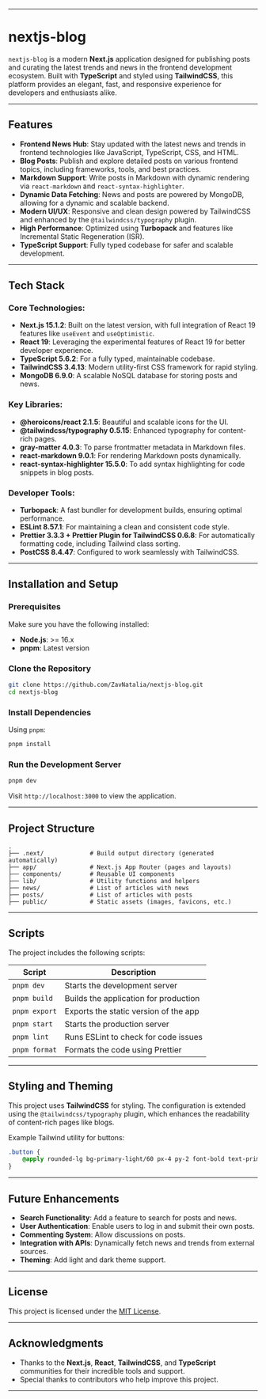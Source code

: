 
---

# nextjs-blog

`nextjs-blog` is a modern **Next.js** application designed for publishing posts and curating the latest trends and news in the frontend development ecosystem. Built with **TypeScript** and styled using **TailwindCSS**, this platform provides an elegant, fast, and responsive experience for developers and enthusiasts alike.

---

## Features

- **Frontend News Hub**: Stay updated with the latest news and trends in frontend technologies like JavaScript, TypeScript, CSS, and HTML.
- **Blog Posts**: Publish and explore detailed posts on various frontend topics, including frameworks, tools, and best practices.
- **Markdown Support**: Write posts in Markdown with dynamic rendering via `react-markdown` and `react-syntax-highlighter`.
- **Dynamic Data Fetching**: News and posts are powered by MongoDB, allowing for a dynamic and scalable backend.
- **Modern UI/UX**: Responsive and clean design powered by TailwindCSS and enhanced by the `@tailwindcss/typography` plugin.
- **High Performance**: Optimized using **Turbopack** and features like Incremental Static Regeneration (ISR).
- **TypeScript Support**: Fully typed codebase for safer and scalable development.

---

## Tech Stack

### Core Technologies:
- **Next.js 15.1.2**: Built on the latest version, with full integration of React 19 features like `useEvent` and `useOptimistic`.
- **React 19**: Leveraging the experimental features of React 19 for better developer experience.
- **TypeScript 5.6.2**: For a fully typed, maintainable codebase.
- **TailwindCSS 3.4.13**: Modern utility-first CSS framework for rapid styling.
- **MongoDB 6.9.0**: A scalable NoSQL database for storing posts and news.

### Key Libraries:
- **@heroicons/react 2.1.5**: Beautiful and scalable icons for the UI.
- **@tailwindcss/typography 0.5.15**: Enhanced typography for content-rich pages.
- **gray-matter 4.0.3**: To parse frontmatter metadata in Markdown files.
- **react-markdown 9.0.1**: For rendering Markdown posts dynamically.
- **react-syntax-highlighter 15.5.0**: To add syntax highlighting for code snippets in blog posts.

### Developer Tools:
- **Turbopack**: A fast bundler for development builds, ensuring optimal performance.
- **ESLint 8.57.1**: For maintaining a clean and consistent code style.
- **Prettier 3.3.3 + Prettier Plugin for TailwindCSS 0.6.8**: For automatically formatting code, including Tailwind class sorting.
- **PostCSS 8.4.47**: Configured to work seamlessly with TailwindCSS.

---

## Installation and Setup

### Prerequisites

Make sure you have the following installed:

- **Node.js**: >= 16.x
- **pnpm**: Latest version

### Clone the Repository

```bash
git clone https://github.com/ZavNatalia/nextjs-blog.git
cd nextjs-blog
```

### Install Dependencies

Using `pnpm`:

```bash
pnpm install
```

### Run the Development Server

```bash
pnpm dev
```

Visit `http://localhost:3000` to view the application.

---

## Project Structure

```plaintext
.
├── .next/             # Build output directory (generated automatically)
├── app/               # Next.js App Router (pages and layouts)
├── components/        # Reusable UI components
├── lib/               # Utility functions and helpers
├── news/              # List of articles with news
├── posts/             # List of articles with posts
├── public/            # Static assets (images, favicons, etc.)
```

---

## Scripts

The project includes the following scripts:

| Script            | Description                                     |
|--------------------|-------------------------------------------------|
| `pnpm dev`        | Starts the development server                   |
| `pnpm build`      | Builds the application for production           |
| `pnpm export`     | Exports the static version of the app           |
| `pnpm start`      | Starts the production server                    |
| `pnpm lint`       | Runs ESLint to check for code issues            |
| `pnpm format`     | Formats the code using Prettier                 |

---

## Styling and Theming

This project uses **TailwindCSS** for styling. The configuration is extended using the `@tailwindcss/typography` plugin, which enhances the readability of content-rich pages like blogs.

Example Tailwind utility for buttons:

```css
.button {
    @apply rounded-lg bg-primary-light/60 px-4 py-2 font-bold text-primary transition-colors duration-300 hover:bg-primary-light focus:border-accent focus:outline-none focus:ring-2 focus:ring-accent;
}
```

---

## Future Enhancements

- **Search Functionality**: Add a feature to search for posts and news.
- **User Authentication**: Enable users to log in and submit their own posts.
- **Commenting System**: Allow discussions on posts.
- **Integration with APIs**: Dynamically fetch news and trends from external sources.
- **Theming**: Add light and dark theme support.

---

## License

This project is licensed under the [MIT License](LICENSE).

---

## Acknowledgments

- Thanks to the **Next.js**, **React**, **TailwindCSS**, and **TypeScript** communities for their incredible tools and support.
- Special thanks to contributors who help improve this project.

---